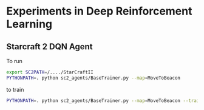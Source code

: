 # Experiments in Deep Reinforcement Learning


## Starcraft 2 DQN Agent
To run
```bash
export SC2PATH=/..../StarCraftII
PYTHONPATH=. python sc2_agents/BaseTrainer.py --map=MoveToBeacon
```

to train
```bash
PYTHONPATH=. python sc2_agents/BaseTrainer.py --map=MoveToBeacon --train=True
```
